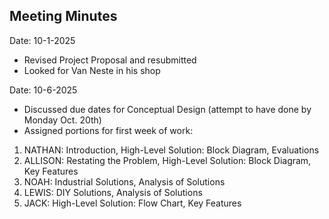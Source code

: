 ## Meeting Minutes
Date: 10-1-2025

* Revised Project Proposal and resubmitted
* Looked for Van Neste in his shop

Date: 10-6-2025

* Discussed due dates for Conceptual Design (attempt to have done by Monday Oct. 20th)
* Assigned portions for first week of work:
1. NATHAN: Introduction, High-Level Solution: Block Diagram, Evaluations
2. ALLISON: Restating the Problem, High-Level Solution: Block Diagram, Key Features
3. NOAH: Industrial Solutions, Analysis of Solutions
4. LEWIS: DIY Solutions, Analysis of Solutions
5. JACK: High-Level Solution: Flow Chart, Key Features
